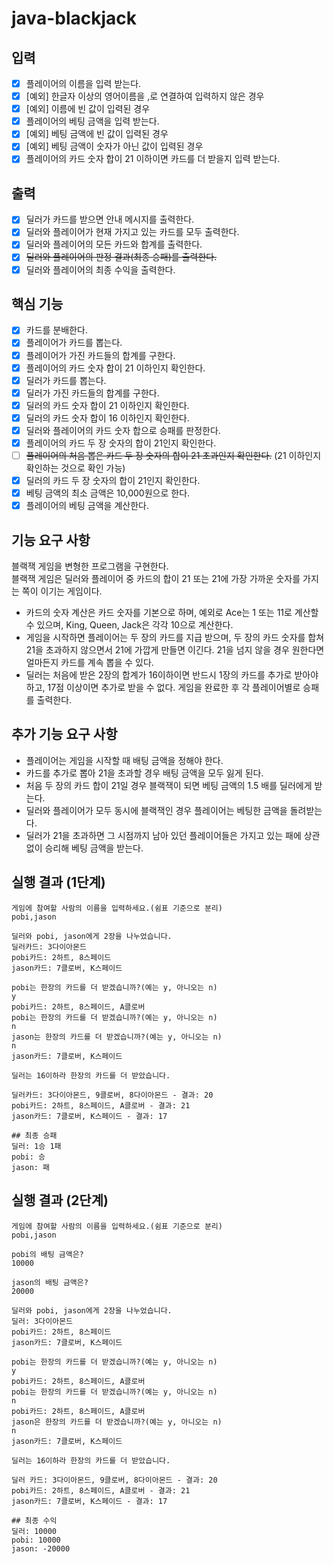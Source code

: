 # java-blackjack

## 입력
- [x] 플레이어의 이름을 입력 받는다.
- [x] [예외] 한글자 이상의 영어이름을 ,로 연결하여 입력하지 않은 경우
- [x] [예외] 이름에 빈 값이 입력된 경우
- [x] 플레이어의 베팅 금액을 입력 받는다.
- [x] [예외] 베팅 금액에 빈 값이 입력된 경우
- [x] [예외] 베팅 금액이 숫자가 아닌 값이 입력된 경우
- [x] 플레이어의 카드 숫자 합이 21 이하이면 카드를 더 받을지 입력 받는다.

## 출력
- [x] 딜러가 카드를 받으면 안내 메시지를 출력한다.
- [x] 딜러와 플레이어가 현재 가지고 있는 카드를 모두 출력한다.
- [x] 딜러와 플레이어의 모든 카드와 합계를 출력한다.
- [x] ~~딜러와 플레이어의 판정 결과(최종 승패)를 출력한다.~~
- [x] 딜러와 플레이어의 최종 수익을 출력한다.

## 핵심 기능
- [x] 카드를 분배한다.
- [x] 플레이어가 카드를 뽑는다.
- [x] 플레이어가 가진 카드들의 합계를 구한다.
- [x] 플레이어의 카드 숫자 합이 21 이하인지 확인한다.
- [x] 딜러가 카드를 뽑는다.
- [x] 딜러가 가진 카드들의 합계를 구한다.
- [x] 딜러의 카드 숫자 합이 21 이하인지 확인한다.
- [x] 딜러의 카드 숫자 합이 16 이하인지 확인한다.
- [x] 딜러와 플레이어의 카드 숫자 합으로 승패를 판정한다.
- [x] 플레이어의 카드 두 장 숫자의 합이 21인지 확인한다.
- [ ] ~~플레이어의 처음 뽑은 카드 두 장 숫자의 합이 21 초과인지 확인한다.~~ (21 이하인지 확인하는 것으로 확인 가능)
- [x] 딜러의 카드 두 장 숫자의 합이 21인지 확인한다.
- [x] 베팅 금액의 최소 금액은 10,000원으로 한다.
- [x] 플레이어의 베팅 금액을 계산한다.

## 기능 요구 사항
블랙잭 게임을 변형한 프로그램을 구현한다.  
블랙잭 게임은 딜러와 플레이어 중 카드의 합이 21 또는 21에 가장 가까운 숫자를 가지는 쪽이 이기는 게임이다.

- 카드의 숫자 계산은 카드 숫자를 기본으로 하며, 예외로 Ace는 1 또는 11로 계산할 수 있으며, King, Queen, Jack은 각각 10으로 계산한다.
- 게임을 시작하면 플레이어는 두 장의 카드를 지급 받으며, 두 장의 카드 숫자를 합쳐 21을 초과하지 않으면서 21에 가깝게 만들면 이긴다. 21을 넘지 않을 경우 원한다면 얼마든지 카드를 계속 뽑을 수 있다.
- 딜러는 처음에 받은 2장의 합계가 16이하이면 반드시 1장의 카드를 추가로 받아야 하고, 17점 이상이면 추가로 받을 수 없다.
게임을 완료한 후 각 플레이어별로 승패를 출력한다.

## 추가 기능 요구 사항
- 플레이어는 게임을 시작할 때 배팅 금액을 정해야 한다. 
- 카드를 추가로 뽑아 21을 초과할 경우 배팅 금액을 모두 잃게 된다.
- 처음 두 장의 카드 합이 21일 경우 블랙잭이 되면 베팅 금액의 1.5 배를 딜러에게 받는다.
- 딜러와 플레이어가 모두 동시에 블랙잭인 경우 플레이어는 베팅한 금액을 돌려받는다.
- 딜러가 21을 초과하면 그 시점까지 남아 있던 플레이어들은 가지고 있는 패에 상관 없이 승리해 베팅 금액을 받는다.

## 실행 결과 (1단계)
```
게임에 참여할 사람의 이름을 입력하세요.(쉼표 기준으로 분리)
pobi,jason

딜러와 pobi, jason에게 2장을 나누었습니다.
딜러카드: 3다이아몬드
pobi카드: 2하트, 8스페이드
jason카드: 7클로버, K스페이드

pobi는 한장의 카드를 더 받겠습니까?(예는 y, 아니오는 n)
y
pobi카드: 2하트, 8스페이드, A클로버
pobi는 한장의 카드를 더 받겠습니까?(예는 y, 아니오는 n)
n
jason는 한장의 카드를 더 받겠습니까?(예는 y, 아니오는 n)
n
jason카드: 7클로버, K스페이드

딜러는 16이하라 한장의 카드를 더 받았습니다.

딜러카드: 3다이아몬드, 9클로버, 8다이아몬드 - 결과: 20
pobi카드: 2하트, 8스페이드, A클로버 - 결과: 21
jason카드: 7클로버, K스페이드 - 결과: 17

## 최종 승패
딜러: 1승 1패
pobi: 승 
jason: 패
```

## 실행 결과 (2단계)
```
게임에 참여할 사람의 이름을 입력하세요.(쉼표 기준으로 분리)
pobi,jason

pobi의 배팅 금액은?
10000

jason의 배팅 금액은?
20000

딜러와 pobi, jason에게 2장을 나누었습니다.
딜러: 3다이아몬드
pobi카드: 2하트, 8스페이드
jason카드: 7클로버, K스페이드

pobi는 한장의 카드를 더 받겠습니까?(예는 y, 아니오는 n)
y
pobi카드: 2하트, 8스페이드, A클로버
pobi는 한장의 카드를 더 받겠습니까?(예는 y, 아니오는 n)
n
pobi카드: 2하트, 8스페이드, A클로버
jason은 한장의 카드를 더 받겠습니까?(예는 y, 아니오는 n)
n
jason카드: 7클로버, K스페이드

딜러는 16이하라 한장의 카드를 더 받았습니다.

딜러 카드: 3다이아몬드, 9클로버, 8다이아몬드 - 결과: 20
pobi카드: 2하트, 8스페이드, A클로버 - 결과: 21
jason카드: 7클로버, K스페이드 - 결과: 17

## 최종 수익
딜러: 10000
pobi: 10000 
jason: -20000
```